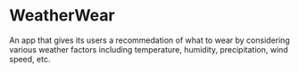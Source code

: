 # WeatherWear
An app that gives its users a recommedation of what to wear by considering various weather factors including temperature, humidity, precipitation, wind speed, etc.
